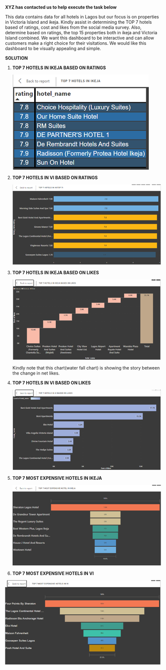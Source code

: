**XYZ has contacted us to help execute the task below**



This data contains data for all hotels in Lagos but our focus is on properties in Victoria Island and ikeja. Kindly assist in determining the TOP 7 hotels based of ratings, cost and likes from the social media survey. Also, determine based on ratings, the top 15 properties both in ikeja and Victoria Island combined. 
We want this dashboard to be interactive and can allow customers make a right choice for their visitations. We would like this dashboard to be visually appealing and simple. 



**SOLUTION**

1.  **TOP 7 HOTELS IN IKEJA BASED ON RATINGS**

    ![](Top7hotelsinikeja.PNG)




2.  **TOP 7 HOTELS IN VI BASED ON RATINGS**
   
    ![](Top7hotelsinvi.PNG)

    
    

3.  **TOP 7 HOTELS IN IKEJA BASED ON LIKES**

     ![](Top7hotelsinikejabasedonlikes.PNG)
    

    Kindly note that this chart(water fall chart) is showing the story between the change in net likes.

    
    

5.  **TOP 7 HOTELS IN VI BASED ON LIKES**

     ![](Top7hotelsinvibasedonlikes.PNG)
    

    

6.  **TOP 7 MOST EXPENSIVE HOTELS IN IKEJA**

     ![](Top7mostexpensvehotelsinikeja.PNG)
    



7.   **TOP 7 MOST EXPENSIVE HOTELS IN VI**

   ![](Top7mostexpensvehotelsinvi.PNG)

    
    









   
